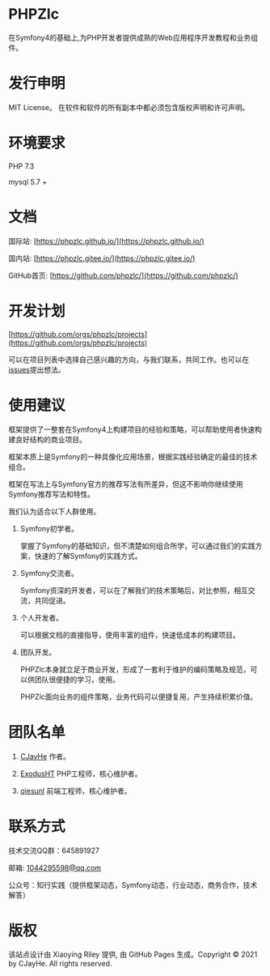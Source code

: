 # PHPZlc

在Symfony4的基础上,为PHP开发者提供成熟的Web应用程序开发教程和业务组件。


# 发行申明

MIT License。 在软件和软件的所有副本中都必须包含版权声明和许可声明。

# 环境要求

PHP 7.3

mysql 5.7 +

# 文档

国际站: [https://phpzlc.github.io/](https://phpzlc.github.io/)

国内站: [https://phpzlc.gitee.io/](https://phpzlc.gitee.io/)

GitHub首页: [https://github.com/phpzlc/](https://github.com/phpzlc/)

# 开发计划

[https://github.com/orgs/phpzlc/projects](https://github.com/orgs/phpzlc/projects)

可以在项目列表中选择自己感兴趣的方向，与我们联系，共同工作。也可以在[issues](https://github.com/phpzlc/phpzlc.github.io/issues)提出想法。

# 使用建议

框架提供了一整套在Symfony4上构建项目的经验和策略，可以帮助使用者快速构建良好结构的商业项目。

框架本质上是Symfony的一种具像化应用场景，根据实践经验确定的最佳的技术组合。

框架在写法上与Symfony官方的推荐写法有所差异，但这不影响你继续使用Symfony推荐写法和特性。

我们认为适合以下人群使用。

1. Symfony初学者。
    
    掌握了Symfony的基础知识，但不清楚如何组合所学，可以通过我们的实践方案，快速的了解Symfony的实践方式。

2. Symfony交流者。

    Symfony资深的开发者，可以在了解我们的技术策略后，对比参照，相互交流，共同促进。

3. 个人开发者。

    可以根据文档的直接指导，使用丰富的组件，快速低成本的构建项目。

4. 团队开发。

    PHPZlc本身就立足于商业开发，形成了一套利于维护的编码策略及规范，可以供团队很便捷的学习，使用。
    
    PHPZlc面向业务的组件策略，业务代码可以便捷复用，产生持续积累价值。

# 团队名单

1. [CJayHe](https://github.com/CJayHe) 作者。

2. [ExodusHT](https://github.com/ExodusHT) PHP工程师，核心维护者。

3. [qiesunl](https://github.com/qiesunl) 前端工程师，核心维护者。

# 联系方式

技术交流QQ群：645891927 

邮箱: 1044295598@qq.com

公众号：知行实践（提供框架动态，Symfony动态，行业动态，商务合作，技术解答）

# 版权

该站点设计由 Xiaoying Riley 提供, 由 GitHub Pages 生成。Copyright © 2021 by CJayHe. All rights reserved.






